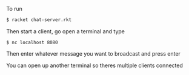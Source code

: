 To run

```bash
$ racket chat-server.rkt
```

Then start a client, go open a terminal and type

```
$ nc localhost 8080
```

Then enter whatever message you want to broadcast and press enter

You can open up another terminal so theres multiple clients connected
